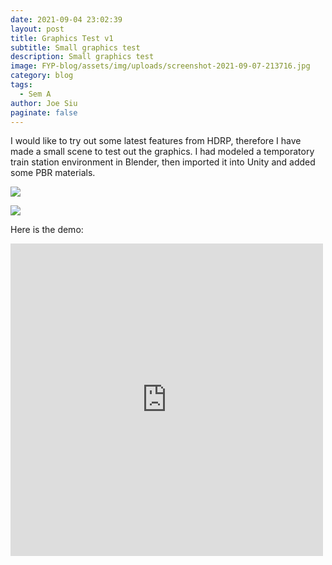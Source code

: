 ```yaml
---
date: 2021-09-04 23:02:39
layout: post
title: Graphics Test v1
subtitle: Small graphics test
description: Small graphics test
image: FYP-blog/assets/img/uploads/screenshot-2021-09-07-213716.jpg
category: blog
tags:
  - Sem A
author: Joe Siu
paginate: false
---
```

I would like to try out some latest features from HDRP, therefore I have made a small scene to test out the graphics. I had modeled a temporatory train station environment in Blender, then imported it into Unity and added some PBR materials.

![](/FYP-blog/assets/img/uploads/screenshot-2021-09-07-214611.jpg)

![](/FYP-blog/assets/img/uploads/screenshot-2021-09-07-214247.jpg)

Here is the demo:

<iframe width="500" height="500" src="https://www.youtube.com/embed/zov3OfUdc-k" title="YouTube video player" frameborder="0" allow="accelerometer; autoplay; clipboard-write; encrypted-media; gyroscope; picture-in-picture" allowfullscreen></iframe>